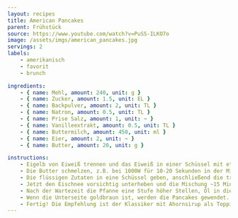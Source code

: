 ```yaml
---
layout: recipes
title: American Pancakes
parent: Frühstück
source: https://www.youtube.com/watch?v=PuSS-ILKO7o
image: /assets/imgs/american_pancakes.jpg
servings: 2
labels:
    - amerikanisch
    - favorit
    - brunch

ingredients:
    - { name: Mehl, amount: 240, unit: g }
    - { name: Zucker, amount: 1.5, unit: EL }
    - { name: Backpulver, amount: 2, unit: TL }
    - { name: Natron, amount: 0.5, unit: TL }
    - { name: Prise Salz, amount: 1, unit: ~ }
    - { name: Vanilleextrakt, amount: 0.5, unit: TL }
    - { name: Buttermilch, amount: 450, unit: ml }
    - { name: Eier, amount: 2, unit: ~ }
    - { name: Butter, amount: 20, unit: g }

instructions:
    - Eigelb von Eiweiß trennen und das Eiweiß in einer Schüssel mit etwas Zucker steif schlagen.
    - Die Butter schmelzen, z.B. bei 1000W für 10-20 Sekunden in der Mikrowelle.
    - Die flüssigen Zutaten in eine Schüssel geben, anschließend die trockenen Zutaten durch ein Sieb hinzu geben. Dann langsam mit einem Schneebesen verrühren, bis alles grob (!) vermischt ist. Nicht zu glatt rühren - kleine Klumpen sind okay und es sollte keine trockenen Stellen mehr geben.
    - Jetzt den Eischnee vorsichtig unterheben und die Mischung ~15 Minuten ruhen lassen. Eine Pfanne auf mittlerer Hitze jetzt mit etwas Öl vorheizen. Es ist wichtig dass die Pfanne vorheizt während die Mischung ruht, damit die Pfanne gleichmäßig erhitzt ist (Stufe 4 von 9).
    - Nach der Wartezeit die Pfanne eine Stufe höher Stellen, Öl in die Pfanne geben und mit einem Esslöffel den Teig in die Pfanne geben. 1 Esslöffel entspricht dabei einem Pfannkuchen. Die Pfanne nicht zu voll machen, da der Teig etwas verläuft und das Wenden sonst schwierig wird (kleine Pfanne 3 Pancakes, große Pfanne 4).
    - Wenn die Unterseite goldbraun ist, werden die Pancakes gewendet. Wenn die neue Unterseite ebenfalls goldbraun geworden ist, holt man sie aus der Pfanne. Idealerweise ruhen die fertigen Pancakes auf einem Gitter, anstatt auf einem Teller - so werden die nicht zu weich.
    - Fertig! Die Empfehlung ist der Klassiker mit Ahornsirup als Topping, aber Mascarpone mit Erdbeermarmelade oder Beeren ist auch sehr lecker.
---
```

